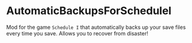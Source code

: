 # AutomaticBackupsForScheduleI
Mod for the game `Schedule I` that automatically backs up your save files every time you save. Allows you to recover from disaster!
